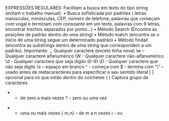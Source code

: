 EXPRESSÕES REGULARES: Facilitam a busca em texto do tipo string (evitam o trabalho manual).
•	Busca sofisticada por padrões ( letras maiúsculas, minúsculas, CEP, número de telefone, palavras que começam com vogal e terminam com consoante em um texto, palavras com 9 letras, encontrar trechos separados por ponto...)
•	Método Search (Encontra as posições de padrão dentro de uma string)
•	Método match (encontra se o início de uma string segue um determinado padrão)
•	Método findall (encontra as substrings dentro de uma string que correspondem a um padrão).
Importante:
._ Qualquer caractere (exceto linha nova)
\w – Qualquer caractere alfanumérico
\W - Qualquer caractere não-alfanumérico
\d - Qualquer caractere que seja dígito (0-9)
\D - Qualquer caractere que não seja dígito
\s – espaço em branco
^ - começa com
$ - termina com
“\” – usado antes de metacaracteres para especificar o seu sentido literal
[ ] opcional para os que estão dentro do colchetes
( ) Captura grupo de caracteres
* - de zero a mais vezes
? – zero ou uma vez
+ - uma ou mais vezes
{ m,n} – de m a n vezes
ǀ - ou

